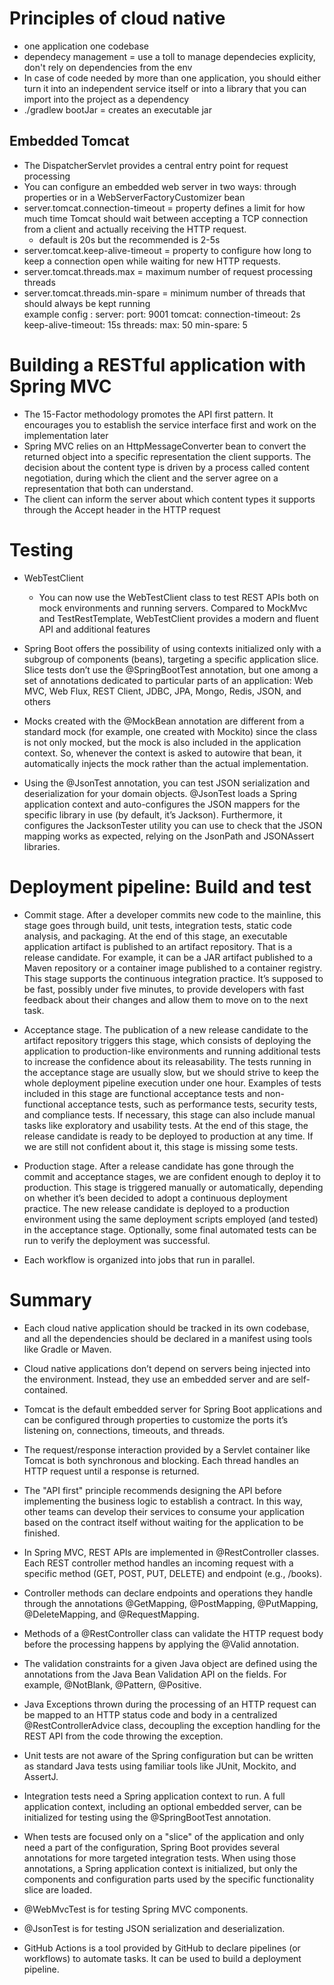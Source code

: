 # Principles of cloud native
- one application one codebase
- dependecy management = use a toll to manage dependecies explicity, don't rely on dependencies from the env
- In case of code needed by more than one application, you should either turn it into an independent service itself or into a library that you can import into the project as a dependency
- ./gradlew bootJar = creates an executable jar
## Embedded Tomcat
- The DispatcherServlet provides a central entry point for request processing
- You can configure an embedded web server in two ways: through properties or in a WebServerFactoryCustomizer bean
- server.tomcat.connection-timeout = property defines a limit for how much time Tomcat should wait between accepting a TCP connection from a client and actually receiving the HTTP request.
    - default is 20s but the recommended is 2-5s
- server.tomcat.keep-alive-timeout = property to configure how long to keep a connection open while waiting for new HTTP requests.
- server.tomcat.threads.max = maximum number of request processing threads
- server.tomcat.threads.min-spare = minimum number of threads that should always be kept running\
example config :
server:
  port: 9001
  tomcat:
    connection-timeout: 2s
    keep-alive-timeout: 15s
    threads:
      max: 50
      min-spare: 5

#  Building a RESTful application with Spring MVC
- The 15-Factor methodology promotes the API first pattern. It encourages you to establish the service interface first and work on the implementation later
- Spring MVC relies on an HttpMessageConverter bean to convert the returned object into a specific representation the client supports. The decision about the content type is driven by a process called content negotiation, during which the client and the server agree on a representation that both can understand.
- The client can inform the server about which content types it supports through the Accept header in the HTTP request

# Testing
- WebTestClient
  - You can now use the WebTestClient class to test REST APIs both on mock environments and running servers. Compared to MockMvc and TestRestTemplate, WebTestClient provides a modern and fluent API and additional features

- Spring Boot offers the possibility of using contexts initialized only with a subgroup of components (beans), targeting a specific application slice. Slice tests don’t use the @SpringBootTest annotation, but one among a set of annotations dedicated to particular parts of an application: Web MVC, Web Flux, REST Client, JDBC, JPA, Mongo, Redis, JSON, and others

- Mocks created with the @MockBean annotation are different from a standard mock (for example, one created with Mockito) since the class is not only mocked, but the mock is also included in the application context. So, whenever the context is asked to autowire that bean, it automatically injects the mock rather than the actual implementation.

- Using the @JsonTest annotation, you can test JSON serialization and deserialization for your domain objects. @JsonTest loads a Spring application context and auto-configures the JSON mappers for the specific library in use (by default, it’s Jackson). Furthermore, it configures the JacksonTester utility you can use to check that the JSON mapping works as expected, relying on the JsonPath and JSONAssert libraries.

# Deployment pipeline: Build and test
- Commit stage. After a developer commits new code to the mainline, this stage goes through build, unit tests, integration tests, static code analysis, and packaging. At the end of this stage, an executable application artifact is published to an artifact repository. That is a release candidate. For example, it can be a JAR artifact published to a Maven repository or a container image published to a container registry. This stage supports the continuous integration practice. It’s supposed to be fast, possibly under five minutes, to provide developers with fast feedback about their changes and allow them to move on to the next task.

- Acceptance stage. The publication of a new release candidate to the artifact repository triggers this stage, which consists of deploying the application to production-like environments and running additional tests to increase the confidence about its releasability. The tests running in the acceptance stage are usually slow, but we should strive to keep the whole deployment pipeline execution under one hour. Examples of tests included in this stage are functional acceptance tests and non-functional acceptance tests, such as performance tests, security tests, and compliance tests. If necessary, this stage can also include manual tasks like exploratory and usability tests. At the end of this stage, the release candidate is ready to be deployed to production at any time. If we are still not confident about it, this stage is missing some tests.

- Production stage. After a release candidate has gone through the commit and acceptance stages, we are confident enough to deploy it to production. This stage is triggered manually or automatically, depending on whether it’s been decided to adopt a continuous deployment practice. The new release candidate is deployed to a production environment using the same deployment scripts employed (and tested) in the acceptance stage. Optionally, some final automated tests can be run to verify the deployment was successful.

- Each workflow is organized into jobs that run in parallel. 

# Summary 
- Each cloud native application should be tracked in its own codebase, and all the dependencies should be declared in a manifest using tools like Gradle or Maven.

- Cloud native applications don’t depend on servers being injected into the environment. Instead, they use an embedded server and are self-contained.

- Tomcat is the default embedded server for Spring Boot applications and can be configured through properties to customize the ports it’s listening on, connections, timeouts, and threads.

- The request/response interaction provided by a Servlet container like Tomcat is both synchronous and blocking. Each thread handles an HTTP request until a response is returned.

- The "API first" principle recommends designing the API before implementing the business logic to establish a contract. In this way, other teams can develop their services to consume your application based on the contract itself without waiting for the application to be finished.

- In Spring MVC, REST APIs are implemented in @RestController classes.
Each REST controller method handles an incoming request with a specific method (GET, POST, PUT, DELETE) and endpoint (e.g., /books).

- Controller methods can declare endpoints and operations they handle through the annotations @GetMapping, @PostMapping, @PutMapping, @DeleteMapping, and @RequestMapping.

- Methods of a @RestController class can validate the HTTP request body before the processing happens by applying the @Valid annotation.

- The validation constraints for a given Java object are defined using the annotations from the Java Bean Validation API on the fields. For example, @NotBlank, @Pattern, @Positive.

- Java Exceptions thrown during the processing of an HTTP request can be mapped to an HTTP status code and body in a centralized @RestControllerAdvice class, decoupling the exception handling for the REST API from the code throwing the exception.

- Unit tests are not aware of the Spring configuration but can be written as standard Java tests using familiar tools like JUnit, Mockito, and AssertJ.

- Integration tests need a Spring application context to run. A full application context, including an optional embedded server, can be initialized for testing using the @SpringBootTest annotation.

- When tests are focused only on a "slice" of the application and only need a part of the configuration, Spring Boot provides several annotations for more targeted integration tests. When using those annotations, a Spring application context is initialized, but only the components and configuration parts used by the specific functionality slice are loaded.

- @WebMvcTest is for testing Spring MVC components.

- @JsonTest is for testing JSON serialization and deserialization.

- GitHub Actions is a tool provided by GitHub to declare pipelines (or workflows) to automate tasks. It can be used to build a deployment pipeline.